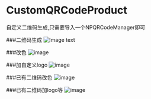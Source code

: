 # CustomQRCodeProduct
自定义二维码生成,只需要导入一个NPQRCodeManager即可

###二维码生成
![Image text](https://github.com/XiangHongJiang/CustomQRCodeProduct/tree/master/ReadMeFile/QR0.png)

###改色
![image](https://github.com/XiangHongJiang/CustomQRCodeProduct/tree/master/ReadMeFile/QR1.png)

###加自定义logo
![image](https://github.com/XiangHongJiang/CustomQRCodeProduct/tree/master/ReadMeFile/QR2.png)

###已有二维码改色
![image](https://github.com/XiangHongJiang/CustomQRCodeProduct/tree/master/ReadMeFile/QR3.png)

###已有二维码加logo等
![image](https://github.com/XiangHongJiang/CustomQRCodeProduct/tree/master/ReadMeFile/QR4.png)

